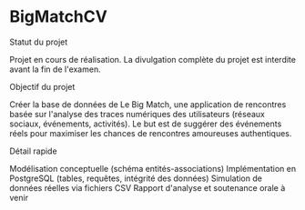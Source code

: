 # BigMatchCV
Statut du projet

Projet en cours de réalisation.
La divulgation complète du projet est interdite avant la fin de l'examen.

Objectif du projet

Créer la base de données de Le Big Match, une application de rencontres basée sur l'analyse des traces numériques des utilisateurs (réseaux sociaux, événements, activités).
Le but est de suggérer des événements réels pour maximiser les chances de rencontres amoureuses authentiques.

Détail rapide

Modélisation conceptuelle (schéma entités-associations)
Implémentation en PostgreSQL (tables, requêtes, intégrité des données)
Simulation de données réelles via fichiers CSV
Rapport d'analyse et soutenance orale à venir
